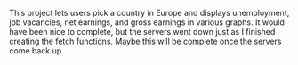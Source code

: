 This project lets users pick a country in Europe and displays unemployment, job vacancies, net earnings, and gross earnings in various graphs. It would have been nice to complete, but the servers went down just as I finished creating the fetch functions. Maybe this will be complete once the servers come back up 
